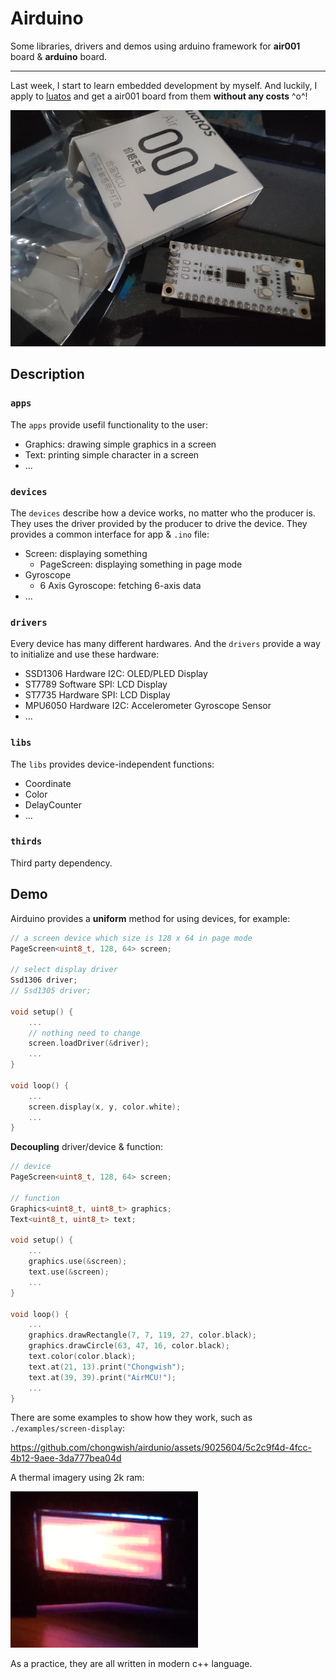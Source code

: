 # Airduino

Some libraries, drivers and demos using arduino framework for **air001** board & **arduino** board.

---

Last week, I start to learn embedded development by myself. And luckily, I apply to [luatos](https://wiki.luatos.com/chips/air001/board.html) and get a air001 board from them **without any costs** ^o^!

![Air001](./images/air001.jpg)

## Description

### `apps`

The `apps` provide usefil functionality to the user:

- Graphics: drawing simple graphics in a screen
- Text: printing simple character in a screen
- ...

### `devices`

The `devices` describe how a device works, no matter who the producer is. They uses the driver provided by the producer to drive the device. They provides a common interface for app & `.ino` file:

- Screen: displaying something
  - PageScreen: displaying something in page mode
- Gyroscope
  - 6 Axis Gyroscope: fetching 6-axis data
- ...

### `drivers`

Every device has many different hardwares. And the `drivers` provide a way to initialize and use these hardware:

- SSD1306 Hardware I2C: OLED/PLED Display
- ST7789 Software SPI: LCD Display
- ST7735 Hardware SPI: LCD Display
- MPU6050 Hardware I2C: Accelerometer Gyroscope Sensor
- ...
   
### `libs`

The `libs` provides device-independent functions:

- Coordinate
- Color
- DelayCounter
- ...

### `thirds`

Third party dependency.

## Demo

Airduino provides a **uniform** method for using devices, for example:

```c++
// a screen device which size is 128 x 64 in page mode
PageScreen<uint8_t, 128, 64> screen;

// select display driver
Ssd1306 driver;
// Ssd1305 driver;

void setup() {
    ...
    // nothing need to change
    screen.loadDriver(&driver);
    ...
}

void loop() {
    ...
    screen.display(x, y, color.white);
    ...
}
```

**Decoupling** driver/device & function:

```c++
// device
PageScreen<uint8_t, 128, 64> screen;

// function
Graphics<uint8_t, uint8_t> graphics;
Text<uint8_t, uint8_t> text;

void setup() {
    ...
    graphics.use(&screen);
    text.use(&screen);
    ...
}

void loop() {
    ...
    graphics.drawRectangle(7, 7, 119, 27, color.black);
    graphics.drawCircle(63, 47, 16, color.black);
    text.color(color.black);
    text.at(21, 13).print("Chongwish");
    text.at(39, 39).print("AirMCU!");
    ...
}
```

There are some examples to show how they work, such as `./examples/screen-display`:

https://github.com/chongwish/airdunio/assets/9025604/5c2c9f4d-4fcc-4b12-9aee-3da777bea04d

A thermal imagery using 2k ram:

![thermal-imagery](./images/thermal-imagery.jpg)

As a practice, they are all written in modern c++ language.